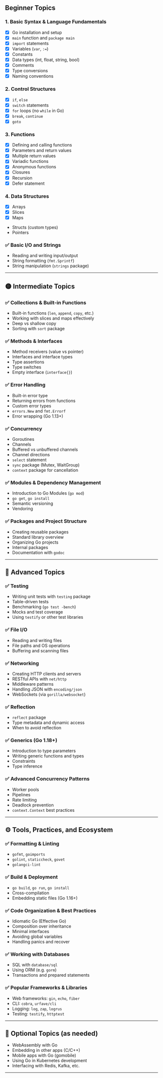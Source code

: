 ## **Beginner Topics**

### 1. Basic Syntax & Language Fundamentals

- [x] Go installation and setup
- [x] `main` function and `package main`
- [x] `import` statements
- [x] Variables (`var`, `:=`)
- [x] Constants
- [x] Data types (int, float, string, bool)
- [x] Comments
- [x] Type conversions
- [x] Naming conventions

### 2. Control Structures

- [x] `if`, `else`
- [x] `switch` statements
- [x] `for` loops (no `while` in Go)
- [x] `break`, `continue`
- [x] `goto`

### 3. Functions

- [x] Defining and calling functions
- [x] Parameters and return values
- [x] Multiple return values
- [x] Variadic functions
- [x] Anonymous functions
- [x] Closures
- [x] Recursion
- [x] Defer statement

### 4. Data Structures

- [x] Arrays
- [x] Slices
- [x] Maps
- Structs (custom types)
- Pointers

### ✅ Basic I/O and Strings

- Reading and writing input/output
- String formatting (`fmt.Sprintf`)
- String manipulation (`strings` package)

---

## 🟡 **Intermediate Topics**

### ✅ Collections & Built-in Functions

- Built-in functions (`len`, `append`, `copy`, etc.)
- Working with slices and maps effectively
- Deep vs shallow copy
- Sorting with `sort` package

### ✅ Methods & Interfaces

- Method receivers (value vs pointer)
- Interfaces and interface types
- Type assertions
- Type switches
- Empty interface (`interface{}`)

### ✅ Error Handling

- Built-in error type
- Returning errors from functions
- Custom error types
- `errors.New` and `fmt.Errorf`
- Error wrapping (Go 1.13+)

### ✅ Concurrency

- Goroutines
- Channels
- Buffered vs unbuffered channels
- Channel directions
- `select` statement
- `sync` package (Mutex, WaitGroup)
- `context` package for cancellation

### ✅ Modules & Dependency Management

- Introduction to Go Modules (`go mod`)
- `go get`, `go install`
- Semantic versioning
- Vendoring

### ✅ Packages and Project Structure

- Creating reusable packages
- Standard library overview
- Organizing Go projects
- Internal packages
- Documentation with `godoc`

---

## 🔵 **Advanced Topics**

### ✅ Testing

- Writing unit tests with `testing` package
- Table-driven tests
- Benchmarking (`go test -bench`)
- Mocks and test coverage
- Using `testify` or other test libraries

### ✅ File I/O

- Reading and writing files
- File paths and OS operations
- Buffering and scanning files

### ✅ Networking

- Creating HTTP clients and servers
- RESTful APIs with `net/http`
- Middleware patterns
- Handling JSON with `encoding/json`
- WebSockets (via `gorilla/websocket`)

### ✅ Reflection

- `reflect` package
- Type metadata and dynamic access
- When to avoid reflection

### ✅ Generics (Go 1.18+)

- Introduction to type parameters
- Writing generic functions and types
- Constraints
- Type inference

### ✅ Advanced Concurrency Patterns

- Worker pools
- Pipelines
- Rate limiting
- Deadlock prevention
- `context.Context` best practices

---

## ⚙️ **Tools, Practices, and Ecosystem**

### ✅ Formatting & Linting

- `gofmt`, `goimports`
- `golint`, `staticcheck`, `govet`
- `golangci-lint`

### ✅ Build & Deployment

- `go build`, `go run`, `go install`
- Cross-compilation
- Embedding static files (Go 1.16+)

### ✅ Code Organization & Best Practices

- Idiomatic Go (Effective Go)
- Composition over inheritance
- Minimal interfaces
- Avoiding global variables
- Handling panics and recover

### ✅ Working with Databases

- SQL with `database/sql`
- Using ORM (e.g. `gorm`)
- Transactions and prepared statements

### ✅ Popular Frameworks & Libraries

- Web frameworks: `gin`, `echo`, `fiber`
- CLI: `cobra`, `urfave/cli`
- Logging: `log`, `zap`, `logrus`
- Testing: `testify`, `httptest`

---

## 🧠 Optional Topics (as needed)

- WebAssembly with Go
- Embedding in other apps (C/C++)
- Mobile apps with Go (gomobile)
- Using Go in Kubernetes development
- Interfacing with Redis, Kafka, etc.

---

